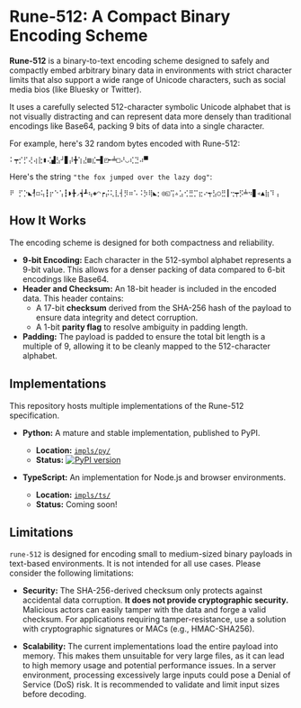 # Rune-512: A Compact Binary Encoding Scheme

**Rune-512** is a binary-to-text encoding scheme designed to safely and compactly embed arbitrary binary data in environments with strict character limits that also support a wide range of Unicode characters, such as social media bios (like Bluesky or Twitter).

It uses a carefully selected 512-character symbolic Unicode alphabet that is not visually distracting and can represent data more densely than traditional encodings like Base64, packing 9 bits of data into a single character.

For example, here's 32 random bytes encoded with Rune-512:

```
⠅┯⡊⡋⢜⢴⣗▮⢌▟⣣┘▊⡼╋⢱⣜▧⣎━▋◰╾╧□⠜◡⢎⣙⠴▀
```

Here's the string `"the fox jumped over the lazy dog"`:

```
⠟ ⡋⡑◣┦◻⢥┇⡖⠑⢡┇◗╊◞┪┹⢦◈◠┍⡬⢅⣇┤⡻⠶⠡⠨⡳⢿◣⡂◎◱⢩▵⣡⢊⣛⡉⣖⠔┭⣣○⣛┃⢒┯⡫╧⠲▊◃▲⣷⠹⢠
```

## How It Works

The encoding scheme is designed for both compactness and reliability.

- **9-bit Encoding:** Each character in the 512-symbol alphabet represents a 9-bit value. This allows for a denser packing of data compared to 6-bit encodings like Base64.
- **Header and Checksum:** An 18-bit header is included in the encoded data. This header contains:
    - A 17-bit **checksum** derived from the SHA-256 hash of the payload to ensure data integrity and detect corruption.
    - A 1-bit **parity flag** to resolve ambiguity in padding length.
- **Padding:** The payload is padded to ensure the total bit length is a multiple of 9, allowing it to be cleanly mapped to the 512-character alphabet.

## Implementations

This repository hosts multiple implementations of the Rune-512 specification.

- **Python:** A mature and stable implementation, published to PyPI.
  - **Location:** [`impls/py/`](./impls/py/)
  - **Status:** [![PyPI version](https://badge.fury.io/py/rune-512.svg)](https://badge.fury.io/py/rune-512)

- **TypeScript:** An implementation for Node.js and browser environments.
  - **Location:** [`impls/ts/`](./impls/ts/)
  - **Status:** Coming soon!

## Limitations

`rune-512` is designed for encoding small to medium-sized binary payloads in text-based environments. It is not intended for all use cases. Please consider the following limitations:

*   **Security:** The SHA-256-derived checksum only protects against accidental data corruption. **It does not provide cryptographic security.** Malicious actors can easily tamper with the data and forge a valid checksum. For applications requiring tamper-resistance, use a solution with cryptographic signatures or MACs (e.g., HMAC-SHA256).

*   **Scalability:** The current implementations load the entire payload into memory. This makes them unsuitable for very large files, as it can lead to high memory usage and potential performance issues. In a server environment, processing excessively large inputs could pose a Denial of Service (DoS) risk. It is recommended to validate and limit input sizes before decoding.